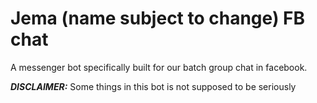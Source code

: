 # Jema (name subject to change) FB chat

A messenger bot specifically built for our batch group chat in facebook.

***DISCLAIMER:*** Some things in this bot is not supposed to be seriously
